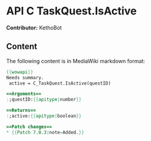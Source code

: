 # API C TaskQuest.IsActive

**Contributor:** KethoBot

## Content

The following content is in MediaWiki markdown format:

```mediawiki
{{wowapi}}
Needs summary.
 active = C_TaskQuest.IsActive(questID)

==Arguments==
:;questID:{{apitype|number}}

==Returns==
:;active:{{apitype|boolean}}

==Patch changes==
* {{Patch 7.0.3|note=Added.}}
```